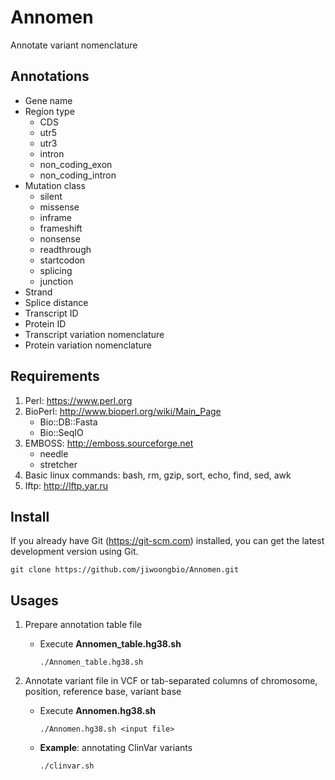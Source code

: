 # Annomen

Annotate variant nomenclature


## Annotations

* Gene name
* Region type
  * CDS
  * utr5
  * utr3
  * intron
  * non_coding_exon
  * non_coding_intron
* Mutation class
  * silent
  * missense
  * inframe
  * frameshift
  * nonsense
  * readthrough
  * startcodon
  * splicing
  * junction
* Strand
* Splice distance
* Transcript ID
* Protein ID
* Transcript variation nomenclature
* Protein variation nomenclature


## Requirements

1. Perl: https://www.perl.org
2. BioPerl: http://www.bioperl.org/wiki/Main_Page
   * Bio::DB::Fasta
   * Bio::SeqIO
3. EMBOSS: http://emboss.sourceforge.net
   * needle
   * stretcher
4. Basic linux commands: bash, rm, gzip, sort, echo, find, sed, awk
5. lftp: http://lftp.yar.ru


## Install

If you already have Git (https://git-scm.com) installed, you can get the latest development version using Git.
```
git clone https://github.com/jiwoongbio/Annomen.git
```


## Usages

1. Prepare annotation table file
   * Execute **Annomen_table.hg38.sh**
      ```
      ./Annomen_table.hg38.sh
      ```

2. Annotate variant file in VCF or tab-separated columns of chromosome, position, reference base, variant base
   * Execute **Annomen.hg38.sh**
     ```
     ./Annomen.hg38.sh <input file>
     ```
   * **Example**: annotating ClinVar variants
     ```
     ./clinvar.sh
     ```
